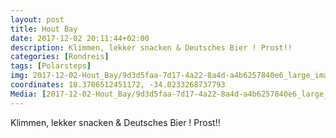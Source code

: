 ```yaml
---
layout: post
title: Hout Bay
date: 2017-12-02 20:11:44+02:00
description: Klimmen, lekker snacken & Deutsches Bier ! Prost!! 
categories: [Rondreis]
tags: [Polarsteps]
img: 2017-12-02-Hout_Bay/9d3d5faa-7d17-4a22-8a4d-a4b6257840e6_large_image.jpg
coordinates: 18.3706512451172, -34.0233268737793
Media: [2017-12-02-Hout_Bay/9d3d5faa-7d17-4a22-8a4d-a4b6257840e6_large_image.jpg, 2017-12-02-Hout_Bay/660bbe3b-725a-48f9-808e-43be56322309_large_image.jpg, 2017-12-02-Hout_Bay/3f947585-933f-42a3-8a64-c5c1d9ac16dd_large_image.jpg, 2017-12-02-Hout_Bay/abfe39ab-e8c3-49d3-8233-7f818897c3e3_large_image.jpg, 2017-12-02-Hout_Bay/e8be318c-0842-4fef-9635-fed0eef0e4e2_large_image.jpg, 2017-12-02-Hout_Bay/372747c5-d83c-41c6-97e3-dde7761e3a7e_large_image.jpg]
---
```

Klimmen, lekker snacken & Deutsches Bier ! Prost!! 

